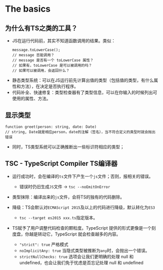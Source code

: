# The basics

## 为什么有TS之类的工具？
- JS在运行代码前，其实不知道函数调用的结果。类似：
  ```JS
  message.toLowerCase();
  // message 否能调用？
  // message 是否有一个 toLowerCase 属性？
  // 如果有，toLowerCase 是可以被调用的吗？
  // 如果可以被调用，会返回什么？
  ```
- 静态类型系统：可以在JS运行前先计算出值的类型（包括值的类型，有什么属性和方法），在决定是否执行程序。
- 代码补全、快速修复：类型检查器有了类型信息，可以在你输入的时候列出可使用的属性、方法。

## 显示类型
```TS
function greet(person: string, date: Date)
// string, Date就是相应person，date的注解（签名），当不符合定义的类型时就会抛出错误
```
- 同时，TS类型系统可以正确推断出一些标识符相应的类型；

## TSC - TypeScript Compiler  TS编译器
- 运行成功时，会在编译的`ts`文件下产生一个`js`文件；否则，报相关的错误。
  - 错误时仍旧生成`JS`文件 -> `tsc --noEmitOnError`

- 类型抹除：编译出来的`js`文件，会将TS的独有的代码删除。
- 降级：TS会默认对`ECMAScript 2015`及以上的代码进行降级，默认转化为`ES3`
  - `tsc --target es2015 xxx.ts`指定版本。
- TS赋予了用户调整代码检查的颗粒度。TypeScript 提供的形式更像是一个刻度盘，你越是转动它，TypeScript 就会检查越多的内容。
  - `"strict": true` 严格模式
  - `noImplicitAny: true` 当隐式类型被推断为`any`时，会抛出一个错误。
  - `strictNullChecks: true` 选项会让我们更明确的处理 null 和 undefined，也会让我们免于忧虑是否忘记处理 null 和 undefined
